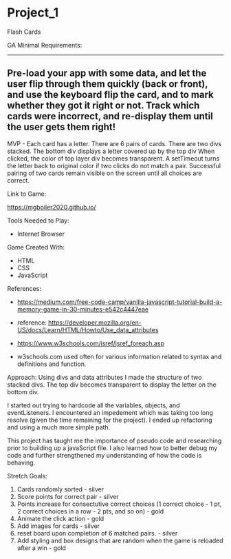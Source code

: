 # Project_1
Flash Cards

GA Minimal Requirements:

-------------------------------------
Pre-load your app with some data, and let the user flip through them quickly (back or front), and use the keyboard flip the card, and to mark whether they got it right or not. Track which cards were incorrect, and re-display them until the user gets them right!
-------------------------------------

MVP - Each card has a letter.  There are 6 pairs of cards.  There are two divs stacked.  The bottom div displays a letter covered up by the top div  When clicked, the color of top layer div becomes transparent.  A setTimeout turns the letter back to original color if two clicks do not match a pair.  Successful pairing of two cards remain visible on the screen until all choices are correct.

Link to Game:

https://mgboiler2020.github.io/


Tools Needed to Play:
- Internet Browser

Game Created With:
- HTML
- CSS
- JavaScript

References:
- https://medium.com/free-code-camp/vanilla-javascript-tutorial-build-a-memory-game-in-30-minutes-e542c4447eae

- reference: https://developer.mozilla.org/en-US/docs/Learn/HTML/Howto/Use_data_attributes

- https://www.w3schools.com/jsref/jsref_foreach.asp

- w3schools.com used often for various information related to syntax and definitions and function.

Approach:
Using divs and data attributes I made the structure of two stacked divs.  The top div becomes transparent to display the letter on the bottom div.

I started out trying to hardcode all the variables, objects, and eventListeners.  I encountered an impedement which was taking too long resolve (given the time remaining for the project).  I ended up refactoring and using a much more simple path.    

This project has taught me the importance of pseudo code and researching prior to building up a javaScript file.  I also learned how to better debug my code and further strengthened my understanding of how the code is behaving.


Stretch Goals:
1) Cards randomly sorted - silver
2)	Score points for correct pair - silver
3)  Points increase for consectutive correct choices (1 correct choice - 1 pt, 2 correct choices in a row - 2 pts, and so on) - gold
4) Animate the click action - gold
5) Add images for cards - silver
6) reset board upon completion of 6 matched pairs. - silver
7) Add styling and box designs that are random when the game is reloaded after a win - gold
